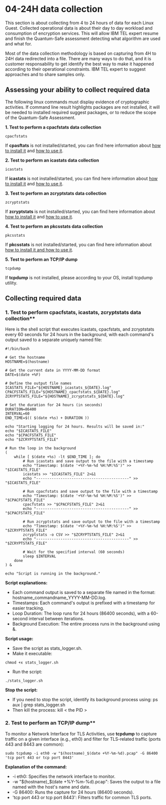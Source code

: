 # 04-24H data collection
This section is about collecting from 4 to 24 hours of data for each Linux Guest. Collected operational data is about their day to day workload and consumption of encryption services. This will allow IBM TEL expert resume and finish the Quantum-Safe assessment detecting what algorithm are used and what for.

Most of the data collection methodology is based on capturing from 4H to 24H data redirected into a file. There are many ways to do that, and it is customer responsability to get identify the best way to make it happened according to their operational constraints. IBM TEL expert to suggest approaches and to share samples only.

## Assessing your ability to collect required data

The following linux commands must display evidence of cryptographic activities. If command line result highlights packages are not installed, it will be needed to installed required suggest packages, or to reduce the scope of the Quantum-Safe Assessment.

**1. Test to perform a cpacfstats data collection**
```
cpacfstats
```
If **cpasftats** is not installed/started, you can find here information about [how to install it](https://www.ibm.com/docs/en/linux-on-systems?topic=reference-commands-linuxonibm-z) and [how to use it](https://www.ibm.com/docs/en/linux-on-systems?topic=c-cpacfstats-2).


**2. Test to  perform an icastats data collection**
```
icastats
```
If **icastats** is not installed/started, you can find here information about [how to install it](https://www.ibm.com/docs/en/linux-on-systems?topic=libica-installing-from-distribution-packages) and [how to use it](https://www.ibm.com/docs/en/linux-on-systems?topic=tools-icastats).

**3. Test to  perform an zcryptstats data collection**
```
zcryptstats
```
If **zcryptstats** is not installed/started, you can find here information about [how to install it](https://www.ibm.com/docs/en/linux-on-systems?topic=r-commands-linuxonibm-z) and [how to use it](https://www.ibm.com/docs/en/linux-on-systems?topic=clz-zcryptstats).


**4. Test to  perform an pkcsstats data collection**
```
pkcsstats
```
If **pkcsstats** is not installed/started, you can find here information about [how to install it and how to use it](https://www.ibm.com/docs/en/linux-on-systems?topic=tools-pkcsstats).


**5. Test to perform an TCP/IP dump**
```
tcpdump
```
If **tcpdump** is not installed, please according to your OS, install tcpdump utility.

## Collecting required data

### 1. Test to perform cpacfstats, icastats, zcryptstats data collection**
Here is the shell script that executes icastats, cpacfstats, and zcryptstats every 60 seconds for 24 hours in the background, with each command's output saved to a separate uniquely named file:
```
#!/bin/bash

# Get the hostname
HOSTNAME=$(hostname)

# Get the current date in YYYY-MM-DD format
DATE=$(date +%F)

# Define the output file names
ICASTATS_FILE="${HOSTNAME}_icastats_${DATE}.log"
CPACFSTATS_FILE="${HOSTNAME}_cpacfstats_${DATE}.log"
ZCRYPTSTATS_FILE="${HOSTNAME}_zcryptstats_${DATE}.log"

# Set the duration for 24 hours (in seconds)
DURATION=86400
INTERVAL=60
END_TIME=$(( $(date +%s) + DURATION ))

echo "Starting logging for 24 hours. Results will be saved in:"
echo "$ICASTATS_FILE"
echo "$CPACFSTATS_FILE"
echo "$ZCRYPTSTATS_FILE"

# Run the loop in the background
(
    while [ $(date +%s) -lt $END_TIME ]; do
        # Run icastats and save output to the file with a timestamp
        echo "Timestamp: $(date '+%Y-%m-%d %H:%M:%S')" >> "$ICASTATS_FILE"
        icastats >> "$ICASTATS_FILE" 2>&1
        echo "------------------------------------------" >> "$ICASTATS_FILE"

        # Run cpacfstats and save output to the file with a timestamp
        echo "Timestamp: $(date '+%Y-%m-%d %H:%M:%S')" >> "$CPACFSTATS_FILE"
        cpacfstats >> "$CPACFSTATS_FILE" 2>&1
        echo "------------------------------------------" >> "$CPACFSTATS_FILE"

        # Run zcryptstats and save output to the file with a timestamp
        echo "Timestamp: $(date '+%Y-%m-%d %H:%M:%S')" >> "$ZCRYPTSTATS_FILE"
        zcryptstats -o CSV >> "$ZCRYPTSTATS_FILE" 2>&1
        echo "------------------------------------------" >> "$ZCRYPTSTATS_FILE"

        # Wait for the specified interval (60 seconds)
        sleep $INTERVAL
    done
) &

echo "Script is running in the background."

```

**Script explanations:**
* Each command output is saved to a separate file named in the format: hostname_commandname_YYYY-MM-DD.log.
* Timestamps: Each command's output is prefixed with a timestamp for easier tracking.
* Loop Duration: The loop runs for 24 hours (86400 seconds), with a 60-second interval between iterations.
* Background Execution: The entire process runs in the background using &.

**Script usage:**
* Save the script as stats_logger.sh.
* Make it executable:
```
chmod +x stats_logger.sh
```
* Run the script:
```
./stats_logger.sh
```

**Stop the script:**
* If you need to stop the script, identify its background process using: ps aux | grep stats_logger.sh
* Then kill the process: kill < the PID >

### 2. Test to perform an TCP/IP dump**

To monitor a Network Interface for TLS Activities, use **tcpdump** to capture traffic on a given interface (e.g., eth0) and filter for TLS-related traffic (ports 443 and 8443 are common):
```
sudo tcpdump -i eth0 -w "$(hostname)_$(date +%Y-%m-%d).pcap" -G 86400 'tcp port 443 or tcp port 8443'
```

**Explanation of the command:**
* -i eth0: Specifies the network interface to monitor.
* -w "$(hostname)_$(date +%Y-%m-%d).pcap": Saves the output to a file named with the host's name and date.
* -G 86400: Runs the capture for 24 hours (86400 seconds).
* 'tcp port 443 or tcp port 8443': Filters traffic for common TLS ports.
